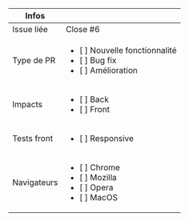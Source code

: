 Infos           |            |
|------------------|-------------|
| Issue liée  | Close #6 |
| Type de PR | <ul><li>[ ] Nouvelle fonctionnalité</li><li>[ ] Bug fix</li><li>[ ] Amélioration</li></ul> |
| Impacts | <ul><li>[ ] Back</li><li>[ ] Front</li></ul> |
| Tests front | <ul><li>[ ] Responsive</li></ul> |
| Navigateurs | <ul><li>[ ] Chrome</li><li>[ ] Mozilla</li><li>[ ] Opera</li><li>[ ] MacOS</li></ul>  |
